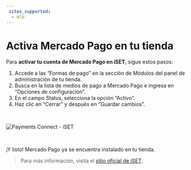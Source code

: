 ```yaml
---
 sites_supported:
  - mlb
---
```


# Activa Mercado Pago en tu tienda

Para **activar tu cuenta de Mercado Pago en iSET**, sigue estos pasos:

1. Accede a las “Formas de pago” en la sección de Módulos del panel de administración de tu tienda. 
1. Busca en la lista de medios de pago a Mercado Pago e ingresa en “Opciones de configuración”.
1. En el campo Status, selecciona la opción “Activo”.
1. Haz clic en “Cerrar” y después en “Guardar cambios”.
<p>&nbsp;</p>

![Payments Connect - iSET](iset/iset_active_modulo_1.gif)
<p>&nbsp;</p>

¡Y listo! Mercado Pago ya se encuentra instalado en tu tienda.

<!-- -->
> Para más información, visita el [sitio oficial de iSET](https://www.iset.com.br/).